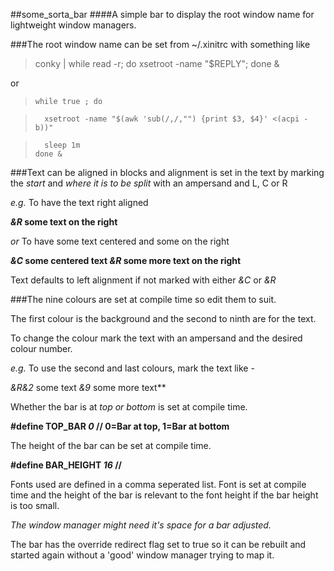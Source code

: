 ##some_sorta_bar
####A simple bar to display the root window name for lightweight window managers.

###The root window name can be set from ~/.xinitrc with something like

>	conky | while read -r; do xsetroot -name "$REPLY"; done &

or

>	  while true ; do

>		xsetroot -name "$(awk 'sub(/,/,"") {print $3, $4}' <(acpi -b))"

>		sleep 1m
>	  done &

###Text can be aligned in blocks and alignment is set in the text by marking the *start* and *where it is to be split* with an ampersand and L, C or R

*e.g.* To have the text right aligned

***&R* some text on the right**

*or* To have some text centered and some on the right


***&C* some centered text *&R* some more text on the right**

Text defaults to left alignment if not marked with either *&C* or *&R*

###The nine colours are set at compile time so edit them to suit.

The first colour is the background and the second to ninth are for the text.

To change the colour mark the text with an ampersand and the desired colour number.

*e.g.* To use the second and last colours, mark the text like -

**&R*&2* some text *&9* some more text**

Whether the bar is at *top or bottom* is set at compile time.

**#define TOP_BAR *0*        // 0=Bar at top, 1=Bar at bottom**

The height of the bar can be set at compile time.

**#define BAR_HEIGHT *16*    //**

Fonts used are defined in a comma seperated list.
Font is set at compile time and the height of the bar is relevant to the font height 
if the bar height is too small.

*The window manager might need it's space for a bar adjusted.*

The bar has the override redirect flag set to true so it can be rebuilt and started again without a 'good' window manager trying to map it.

